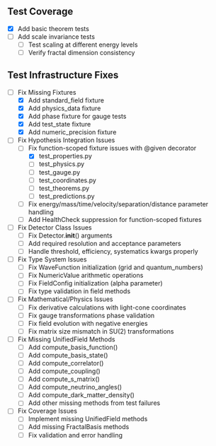## Test Coverage
- [x] Add basic theorem tests
- [ ] Add scale invariance tests
  - [ ] Test scaling at different energy levels
  - [ ] Verify fractal dimension consistency

## Test Infrastructure Fixes
- [ ] Fix Missing Fixtures
  - [x] Add standard_field fixture
  - [x] Add physics_data fixture
  - [x] Add phase fixture for gauge tests
  - [x] Add test_state fixture
  - [x] Add numeric_precision fixture
- [ ] Fix Hypothesis Integration Issues
  - [ ] Fix function-scoped fixture issues with @given decorator
    - [x] test_properties.py
    - [ ] test_physics.py
    - [ ] test_gauge.py
    - [ ] test_coordinates.py
    - [ ] test_theorems.py
    - [ ] test_predictions.py
  - [ ] Fix energy/mass/time/velocity/separation/distance parameter handling
  - [ ] Add HealthCheck suppression for function-scoped fixtures
- [ ] Fix Detector Class Issues
  - [ ] Fix Detector.__init__() arguments
  - [ ] Add required resolution and acceptance parameters
  - [ ] Handle threshold, efficiency, systematics kwargs properly
- [ ] Fix Type System Issues
  - [ ] Fix WaveFunction initialization (grid and quantum_numbers)
  - [ ] Fix NumericValue arithmetic operations
  - [ ] Fix FieldConfig initialization (alpha parameter)
  - [ ] Fix type validation in field methods
- [ ] Fix Mathematical/Physics Issues
  - [ ] Fix derivative calculations with light-cone coordinates
  - [ ] Fix gauge transformations phase validation
  - [ ] Fix field evolution with negative energies
  - [ ] Fix matrix size mismatch in SU(2) transformations
- [ ] Fix Missing UnifiedField Methods
  - [ ] Add compute_basis_function()
  - [ ] Add compute_basis_state()
  - [ ] Add compute_correlator()
  - [ ] Add compute_coupling()
  - [ ] Add compute_s_matrix()
  - [ ] Add compute_neutrino_angles()
  - [ ] Add compute_dark_matter_density()
  - [ ] Add other missing methods from test failures
- [ ] Fix Coverage Issues
  - [ ] Implement missing UnifiedField methods
  - [ ] Add missing FractalBasis methods
  - [ ] Fix validation and error handling